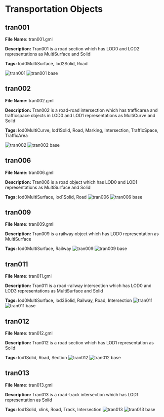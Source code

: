 # Transportation Objects

## tran001

**File Name:** tran001.gml

**Description:** Tran001 is a road section which has LOD0 and LOD2 representations as MultiSurface and Solid

**Tags:** lod0MultiSurface, lod2Solid, Road

![tran001](images/tran001.png)
![tran001 base](images/tran001_base.png)

## tran002

**File Name:** tran002.gml

**Description:** Tran002 is a road-road intersection which has trafficarea and trafficspace objects in LOD0 and LOD1 representations as MultiCurve and Solid

**Tags:** lod0MultiCurve, lod1Solid, Road, Marking, Intersection, TrafficSpace, TrafficArea

![tran002](images/tran002.png)
![tran002 base](images/tran002_base.png)

## tran006

**File Name:** tran006.gml

**Description:** Tran006 is a road object which has LOD0 and LOD1 representations as MultiSurface and Solid

**Tags:** lod0MultiSurface, lod1Solid, Road
![tran006](images/tran006.png)
![tran006 base](images/tran006_base.png)

## tran009

**File Name:** tran009.gml

**Description:** Tran009 is a railway object which has LOD0 representation as MultiSurface

**Tags:** lod0MultiSurface, Railway
![tran009](images/tran009.png)
![tran009 base](images/tran009_base.png)

## tran011

**File Name:** tran011.gml

**Description:** Tran011 is a road-railway intersection which has LOD0 and LOD3 representations as MultiSurface and Solid

**Tags:** lod0MultiSurface, lod3Solid, Railway, Road, Intersection
![tran011](images/tran011.png)
![tran011 base](images/tran011_base.png)

## tran012

**File Name:** tran012.gml

**Description:** Tran012 is a road section which has LOD1 representation as Solid

**Tags:** lod1Solid, Road, Section
![tran012](images/tran012.png)
![tran012 base](images/tran012_base.png)

## tran013

**File Name:** tran013.gml

**Description:** Tran013 is a road-track intersection which has LOD1 representation as Solid

**Tags:** lod1Solid, xlink, Road, Track, Intersection
![tran013](images/tran013.png)
![tran013 base](images/tran013_base.png)